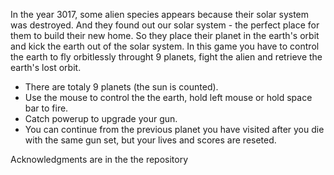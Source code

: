 In the year 3017, some alien species appears because their solar system was destroyed. And they found out our solar system - the perfect place for them to build their new home. So they place their planet in the earth's orbit and kick the earth out of the solar system. In this game you have to control the earth to fly orbitlessly throught 9 planets, fight the alien and retrieve the earth's lost orbit.

- There are totaly 9 planets (the sun is counted).
- Use the mouse to control the the earth, hold left mouse or hold space bar to fire.
- Catch powerup to upgrade your gun.
- You can continue from the previous planet you have visited after you die with the same gun set, but your lives and scores are reseted.

Acknowledgments are in the the repository